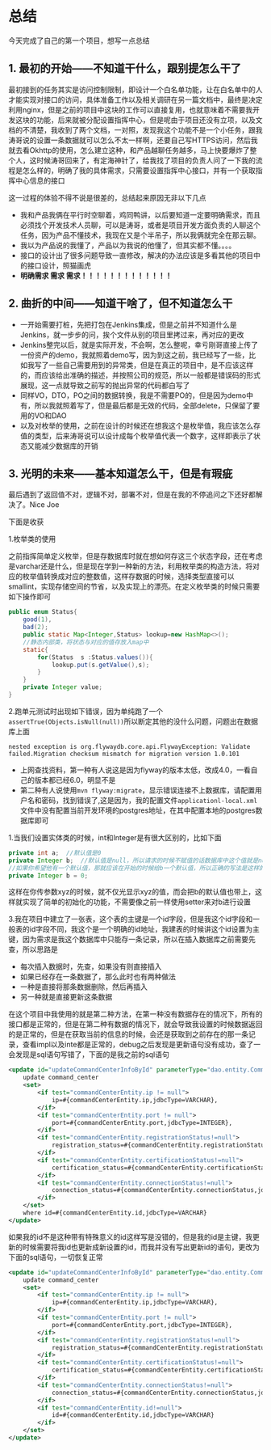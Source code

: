 # 总结

今天完成了自己的第一个项目，想写一点总结

## 1. 最初的开始——不知道干什么，跟别提怎么干了

最初接到的任务其实是访问控制限制，即设计一个白名单功能，让在白名单中的人才能实现对接口的访问，具体准备工作以及相关调研在另一篇文档中，最终是决定利用nginx，但是之前的项目中这块的工作可以直接复用，也就意味着不需要我开发这块的功能，后来就被分配设置指挥中心，但是呢由于项目还没有立项，以及文档的不清楚，我收到了两个文档，一对照，发现我这个功能不是一个小任务，跟我涛哥说的设置一条数据就可以怎么不太一样啊，还要自己写HTTPS访问，然后我就去看Okhttp的使用，怎么建立这种，和产品越聊任务越多，马上快要爆炸了整个人，这时候涛哥回来了，有定海神针了，给我找了项目的负责人问了一下我的流程是怎么样的，明确了我的具体需求，只需要设置指挥中心接口，并有一个获取指挥中心信息的接口

这一过程的体验不得不说是很差的，总结起来原因无非以下几点

+ 我和产品我俩在平行时空聊着，鸡同鸭讲，以后要知道一定要明确需求，而且必须找个开发技术人员聊，可以是涛哥，或者是项目开发方面负责的人聊这个任务，因为产品不懂技术，我现在又是个半吊子，所以我俩就完全在那云聊。
+ 我以为产品说的我懂了，产品以为我说的他懂了，但其实都不懂。。。。
+ 接口的设计出了很多问题导致一直修改，解决的办法应该是多看其他的项目中的接口设计，照猫画虎
+ **明确需求 需求  需求！！！！！！！！！！！！！**

## 2. 曲折的中间——知道干啥了，但不知道怎么干

+ 一开始需要打桩，先把打包在Jenkins集成，但是之前并不知道什么是Jenkins，就一步步的问，挨个文件从别的项目里拷过来，再对应的更改
+ Jenkins整完以后，就是实际开发，不会啊，怎么整呢，幸亏刚哥直接上传了一份资产的demo，我就照着demo写，因为到这之前，我已经写了一些，比如我写了一些自己需要用到的异常类，但是在真正的项目中，是不应该这样的，而应该给出准确的描述，并按照公司的规范，所以一般都是错误码的形式展现，这一点就导致之前写的抛出异常的代码都白写了
+ 同样VO，DTO，PO之间的数据转换，我是不需要PO的，但是因为demo中有，所以我就照着写了，但是最后都是无效的代码，全部delete，只保留了要用的VO和DAO
+ 以及对枚举的使用，之前在设计的时候还在想我这个是枚举值，我应该怎么存值的类型，后来涛哥说可以设计成每个枚举值代表一个数字，这样即表示了状态又能减少数据库的开销

## 3. 光明的未来——基本知道怎么干，但是有瑕疵

最后遇到了返回值不对，逻辑不对，部署不对，但是在我的不停追问之下还好都解决了。Nice Joe

下面是收获

1.枚举类的使用

之前指挥简单定义枚举，但是存数据库时就在想如何存这三个状态字段，还在考虑是varchar还是什么，但是现在学到一种新的方法，利用枚举类的构造方法，将对应的枚举值转换成对应的整数值，这样存数据的时候，选择类型直接可以smallint，实现存储空间的节省，以及实现上的漂亮。在定义枚举类的时候只需要如下操作即可

```java
public enum Status{
    good(1),
    bad(2);
    public static Map<Integer,Status> lookup=new HashMap<>();
    //静态内部类，将状态与对应的值存放入map中
    static{
        for(Status  s :Status.values()){
            lookup.put(s.getValue(),s);
        }
    }
    private Integer value;
}
```

2.跑单元测试时出现如下错误，因为单纯跑了一个`assertTrue(Objects.isNull(null))`所以断定其他的没什么问题，问题出在数据库上面

```nested exception is org.flywaydb.core.api.FlywayException: Validate failed.Migration checksum mismatch for migration version 1.0.101```

+ 上网查找资料，第一种有人说这是因为flyway的版本太低，改成4.0，一看自己的版本都已经6.0，明显不是
+ 第二种有人说使用`mvn flyway:migrate`，显示错误连接不上数据库，请配置用户名和密码，找到错误了,这是因为，我的配置文件`applicationl-local.xml`文件中没有配置当前开发环境的postgres地址，在其中配置本地的postgres数据库即可

1.当我们设置实体类的时候，int和Integer是有很大区别的，比如下面

```java
private int a;  //默认值是0
private Integer b;  //默认值是null，所以请求的时候不赋值的话数据库中这个值就是null
//如果你希望他有一个默认值，那就应该在开始的时候给b一个默认值，所以正确的写法是这样的
private Integer b = 0;
```

这样在你传参数xyz的时候，就不仅光显示xyz的值，而会把b的默认值也带上，这样就实现了简单的初始化的功能，不需要像之前一样使用setter来对b进行设置

3.我在项目中建立了一张表，这个表的主键是一个id字段，但是我这个id字段和一般表的id字段不同，我这个是一个明确的id地址，我建表的时候讲这个id设置为主键，因为需求是我这个数据库中只能存一条记录，所以在插入数据库之前需要先查，所以思路是

+ 每次插入数据时，先查，如果没有则直接插入
+ 如果已经存在一条数据了，那么此时也有两种做法
+ 一种是直接将那条数据删除，然后再插入
+ 另一种就是直接更新这条数据

在这个项目中我使用的就是第二种方法，在第一种没有数据存在的情况下，所有的接口都是正常的，但是在第二种有数据的情况下，就会导致我设置的时候数据返回的是正常的，但是在获取当前的信息的时候，会还是获取到之前存在的那一条记录，查看impl以及inte都是正常的，debug之后发现是更新语句没有成功，查了一会发现是sql语句写错了，下面的是我之前的sql语句

```xml
<update id="updateCommandCenterInfoById" parameterType="dao.entity.CommandCenterEntity">
    update command_center
    <set>
        <if test="commandCenterEntity.ip != null">
            ip=#{commandCenterEntity.ip,jdbcType=VARCHAR},
        </if>
        <if test="commandCenterEntity.port != null">
            port=#{commandCenterEntity.port,jdbcType=INTEGER},
        </if>
        <if test="commandCenterEntity.registrationStatus!=null">
            registration_status=#{commandCenterEntity.registrationStatus,jdbcType=SMALLINT},
        </if>
        <if test="commandCenterEntity.certificationStatus!=null">
            certification_status=#{commandCenterEntity.certificationStatus,jdbcType=SMALLINT},
        </if>
        <if test="commandCenterEntity.connectionStatus!=null">
            connection_status=#{commandCenterEntity.connectionStatus,jdbcType=SMALLINT},
        </if>
    </set>
    where id=#{commandCenterEntity.id,jdbcType=VARCHAR}
</update>
```

如果我的id不是这种带有特殊意义的id这样写是没错的，但是我的id是主键，我更新的时候需要将我id也更新成新设置的id，而我并没有写出更新id的语句，更改为下面的sql语句，一切恢复正常

```xml
<update id="updateCommandCenterInfoById" parameterType="dao.entity.CommandCenterEntity">
    update command_center
    <set>
        <if test="commandCenterEntity.ip != null">
            ip=#{commandCenterEntity.ip,jdbcType=VARCHAR},
        </if>
        <if test="commandCenterEntity.port != null">
            port=#{commandCenterEntity.port,jdbcType=INTEGER},
        </if>
        <if test="commandCenterEntity.registrationStatus!=null">
            registration_status=#{commandCenterEntity.registrationStatus,jdbcType=SMALLINT},
        </if>
        <if test="commandCenterEntity.certificationStatus!=null">
            certification_status=#{commandCenterEntity.certificationStatus,jdbcType=SMALLINT},
        </if>
        <if test="commandCenterEntity.connectionStatus!=null">
            connection_status=#{commandCenterEntity.connectionStatus,jdbcType=SMALLINT},
        </if>
        <if test="commandCenterEntity.id!=null">
            id=#{commandCenterEntity.id,jdbcType=VARCHAR}
        </if>
    </set>
</update>
```
